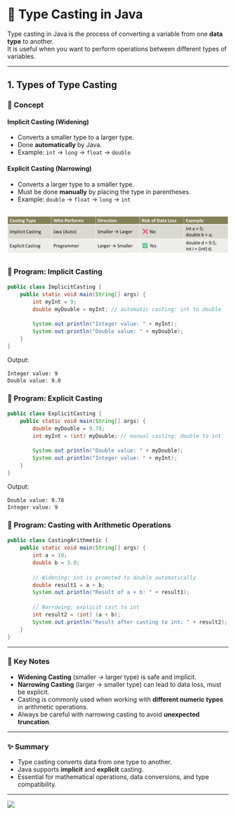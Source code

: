 # 🚀 Type Casting in Java

Type casting in Java is the process of converting a variable from one **data type** to another.  
It is useful when you want to perform operations between different types of variables.

---

## 1. Types of Type Casting
### 📘 Concept

#### Implicit Casting (Widening)

* Converts a smaller type to a larger type.
* Done **automatically** by Java.
* Example: `int` → `long` → `float` → `double`

#### Explicit Casting (Narrowing)

* Converts a larger type to a smaller type.
* Must be done **manually** by placing the type in parentheses.
* Example: `double` → `float` → `long` → `int`


![img.png](../../../../resources/img/type-casting/type_casting.png)
---

### 📝 Program: Implicit Casting

```java
public class ImplicitCasting {
    public static void main(String[] args) {
        int myInt = 9;
        double myDouble = myInt; // automatic casting: int to double

        System.out.println("Integer value: " + myInt);
        System.out.println("Double value: " + myDouble);
    }
}
```

Output:

```
Integer value: 9
Double value: 9.0
```

### 📝 Program: Explicit Casting

```java
public class ExplicitCasting {
    public static void main(String[] args) {
        double myDouble = 9.78;
        int myInt = (int) myDouble; // manual casting: double to int

        System.out.println("Double value: " + myDouble);
        System.out.println("Integer value: " + myInt);
    }
}
```

Output:

```
Double value: 9.78
Integer value: 9
```

### 📝 Program: Casting with Arithmetic Operations

```java
public class CastingArithmetic {
    public static void main(String[] args) {
        int a = 10;
        double b = 3.0;

        // Widening: int is promoted to double automatically
        double result1 = a + b;
        System.out.println("Result of a + b: " + result1);

        // Narrowing: explicit cast to int
        int result2 = (int) (a + b);
        System.out.println("Result after casting to int: " + result2);
    }
}
```

---

### 📌 Key Notes

* **Widening Casting** (smaller → larger type) is safe and implicit.
* **Narrowing Casting** (larger → smaller type) can lead to data loss, must be explicit.
* Casting is commonly used when working with **different numeric types** in arithmetic operations.
* Always be careful with narrowing casting to avoid **unexpected truncation**.

---

### ✨ Summary

* Type casting converts data from one type to another.
* Java supports **implicit** and **explicit** casting.
* Essential for mathematical operations, data conversions, and type compatibility.

---

[![](https://img.shields.io/badge/Go_Back-🔙-d6cadd?style=for-the-badge&labelColor=d6cadd)](../../../../../../TABLE_CONTENT_README.md)

